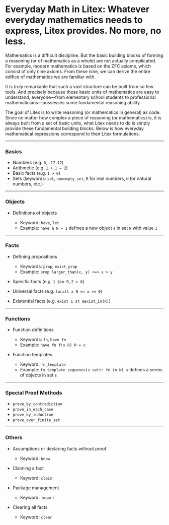 # Everyday Math in Litex: Whatever everyday mathematics needs to express, Litex provides. No more, no less.

Mathematics is a difficult discipline. But the basic building blocks of forming a reasoning (or of mathematics as a whole) are not actually complicated. For example, modern mathematics is based on the ZFC axioms, which consist of only nine axioms. From these nine, we can derive the entire edifice of mathematics we are familiar with. 

It is truly remarkable that such a vast structure can be built from so few tools. And precisely because these basic units of mathematics are easy to understand, everyone—from elementary school students to professional mathematicians—possesses some fundamental reasoning ability.

The goal of Litex is to write reasoning (or mathematics in general) as code. Since no matter how complex a piece of reasoning (or mathematics) is, it is always built from a set of basic units, what Litex needs to do is simply provide these fundamental building blocks. Below is how everyday mathematical expressions correspond to their Litex formulations.

---

### **Basics**

* Numbers (e.g. `0`, `-17.17`)
* Arithmetic (e.g. `1 + 1 = 2`)
* Basic facts (e.g. `1 > 0`)
* Sets (keywords: `set`, `nonempty_set`, `R` for real numbers, `N` for natural numbers, etc.)

---

### **Objects**

* Definitions of objects

  * Keyword: `have`, `let`
  * Example: `have a N = 1` defines a new object `a` in set `N` with value `1`

---

### **Facts**

* Defining propositions

  * Keywords: `prop`, `exist_prop`
  * Example: `prop larger_than(x, y) <=> x > y`
* Specific facts (e.g. `1 $in R`, `2 > 0`)
* Universal facts (e.g. `forall x N => x >= 0`)
* Existential facts (e.g. `exist 1 st $exist_in(R)`)

---

### **Functions**

* Function definitions

  * Keywords: `fn`, `have fn`
  * Example: `have fn f(x R) R = x`
* Function templates

  * Keyword: `fn_template`
  * Example: `fn_template sequence(s set): fn (n N) s` defines a series of objects in set `s`

---

### **Special Proof Methods**

* `prove_by_contradiction`
* `prove_in_each_case`
* `prove_by_induction`
* `prove_over_finite_set`

---

### **Others**

* Assumptions or declaring facts without proof

  * Keyword: `know`
* Claiming a fact

  * Keyword: `claim`
* Package management

  * Keyword: `import`
* Clearing all facts

  * Keyword: `clear`
